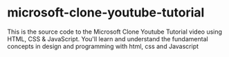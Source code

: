 # microsoft-clone-youtube-tutorial
This is the source code to the Microsoft Clone Youtube Tutorial video using HTML, CSS &amp; JavaScript. You'll learn and understand the fundamental concepts in design and programming with html, css and Javascript
